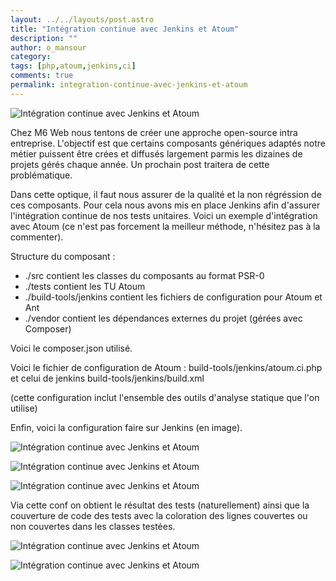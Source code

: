 ```yaml
---
layout: ../../layouts/post.astro
title: "Intégration continue avec Jenkins et Atoum"
description: ""
author: o_mansour
category: 
tags: [php,atoum,jenkins,ci]
comments: true  
permalink: integration-continue-avec-jenkins-et-atoum
---
```


![Intégration continue avec Jenkins et Atoum](../../../../images/posts/atoum.png)

Chez M6 Web nous tentons de créer une approche open-source intra entreprise. L'objectif est que certains composants génériques adaptés notre métier puissent être crées et diffusés largement parmis les dizaines de projets gérés chaque année. Un prochain post traitera de cette problématique.

Dans cette optique, il faut nous assurer de la qualité et la non régréssion de ces composants. Pour cela nous avons mis en place Jenkins afin d'assurer l'intégration continue de nos tests unitaires. Voici un exemple d'intégration avec Atoum (ce n'est pas forcement la meilleur méthode, n'hésitez pas à la commenter).



Structure du composant :

- ./src contient les classes du composants au format PSR-0
- ./tests contient les TU Atoum
- ./build-tools/jenkins contient les fichiers de configuration pour Atoum et Ant
- ./vendor contient les dépendances externes du projet (gérées avec Composer)

Voici le composer.json utilisé.



<script src="https://gist.github.com/3089529.js"></script>
Voici le fichier de configuration de Atoum : build-tools/jenkins/atoum.ci.php et celui de jenkins build-tools/jenkins/build.xml



<script src="https://gist.github.com/3090911.js"></script>
(cette configuration inclut l'ensemble des outils d'analyse statique que l'on utilise)

Enfin, voici la configuration faire sur Jenkins (en image).



![Intégration continue avec Jenkins et Atoum](../../../../images/posts/jenkins-ic1.jpg)

![Intégration continue avec Jenkins et Atoum](../../../../images/posts/jenkins-ic2.jpg)

![Intégration continue avec Jenkins et Atoum](../../../../images/posts/jenkins-ic3.jpg)

Via cette conf on obtient le résultat des tests (naturellement) ainsi que la couverture de code des tests avec la coloration des lignes couvertes ou non couvertes dans les classes testées.



![Intégration continue avec Jenkins et Atoum](../../../../images/posts/jenkins-ic4.jpg)

![Intégration continue avec Jenkins et Atoum](../../../../images/posts/jenkins-ic5.jpg)

